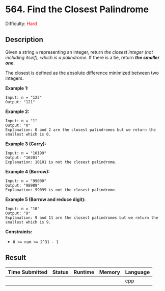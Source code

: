 # 564. Find the Closest Palindrome

Difficulty: <font color=#FF0000>Hard</font>

## Description

Given a string `n` representing an integer, return *the closest integer (not including itself), which is a palindrome*. If there is a tie, return ***the smaller one***.

The closest is defined as the absolute difference minimized between two integers.



**Example 1:**

```
Input: n = "123"
Output: "121"
```

**Example 2:**

```
Input: n = "1"
Output: "0"
Explanation: 0 and 2 are the closest palindromes but we return the smallest which is 0.
```

**Example 3 (Carry):**

```
Input: n = "10199"
Output: "10201"
Explanation: 10101 is not the closest palindrome.
```

**Example 4 (Borrow):**

```
Input: n = "99000"
Output: "98989"
Explanation: 99099 is not the closest palindrome.
```

**Example 5 (Borrow and reduce digit):**

```
Input: n = "10"
Output: "9"
Explanation: 9 and 11 are the closest palindromes but we return the smallest which is 9.
```



 

**Constraints:**

- `0 <= num <= 2^31 - 1`



## Result

| Time Submitted | Status                            | Runtime | Memory  | Language |
| -------------- | --------------------------------- | ------- | ------- | -------- |
|                | <font color=#00A000></font> |      |  | cpp      |

 